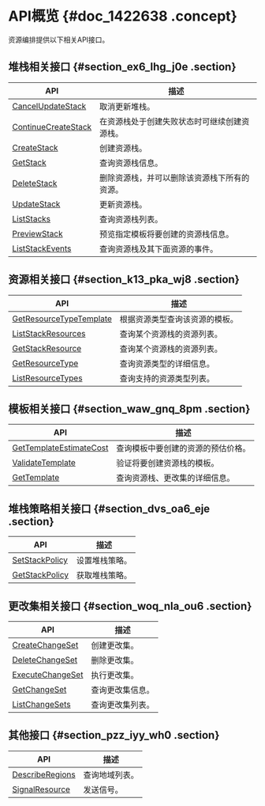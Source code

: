 # API概览 {#doc_1422638 .concept}

资源编排提供以下相关API接口。

## 堆栈相关接口 {#section_ex6_lhg_j0e .section}

|API|描述|
|---|--|
|[CancelUpdateStack](cn.zh-CN/API参考（新）/资源栈相关接口/CancelUpdateStack.md)|取消更新堆栈。|
|[ContinueCreateStack](cn.zh-CN/API参考（新）/资源栈相关接口/ContinueCreateStack.md)|在资源栈处于创建失败状态时可继续创建资源栈。|
|[CreateStack](cn.zh-CN/API参考（新）/资源栈相关接口/CreateStack.md)|创建资源栈。|
|[GetStack](cn.zh-CN/API参考（新）/资源栈相关接口/GetStack.md)|查询资源栈信息。|
|[DeleteStack](cn.zh-CN/API参考（新）/资源栈相关接口/DeleteStack.md)|删除资源栈，并可以删除该资源栈下所有的资源。|
|[UpdateStack](cn.zh-CN/API参考（新）/资源栈相关接口/UpdateStack.md)|更新资源栈。|
|[ListStacks](cn.zh-CN/API参考（新）/资源栈相关接口/ListStacks.md)|查询资源栈列表。|
|[PreviewStack](cn.zh-CN/API参考（新）/资源栈相关接口/PreviewStack.md)|预览指定模板将要创建的资源栈信息。|
|[ListStackEvents](cn.zh-CN/API参考（新）/资源栈相关接口/ListStackEvents.md)|查询资源栈及其下面资源的事件。|

## 资源相关接口 {#section_k13_pka_wj8 .section}

|API|描述|
|---|--|
|[GetResourceTypeTemplate](cn.zh-CN/API参考（新）/资源相关接口/GetResourceTypeTemplate.md)|根据资源类型查询该资源的模板。|
|[ListStackResources](cn.zh-CN/API参考（新）/资源相关接口/ListStackResources.md)|查询某个资源栈的资源列表。|
|[GetStackResource](cn.zh-CN/API参考（新）/资源相关接口/GetStackResource.md)|查询某个资源栈的资源列表。|
|[GetResourceType](cn.zh-CN/API参考（新）/资源相关接口/GetResourceType.md)|查询资源类型的详细信息。|
|[ListResourceTypes](cn.zh-CN/API参考（新）/资源相关接口/ListResourceTypes.md)|查询支持的资源类型列表。|

## 模板相关接口 {#section_waw_gnq_8pm .section}

|API|描述|
|---|--|
|[GetTemplateEstimateCost](cn.zh-CN/API参考（新）/模板相关接口/GetTemplateEstimateCost.md)|查询模板中要创建的资源的预估价格。|
|[ValidateTemplate](cn.zh-CN/API参考（新）/模板相关接口/ValidateTemplate.md)|验证将要创建资源栈的模板。|
|[GetTemplate](cn.zh-CN/API参考（新）/模板相关接口/GetTemplate.md)|查询资源栈、更改集的详细信息。|

## 堆栈策略相关接口 {#section_dvs_oa6_eje .section}

|API|描述|
|---|--|
|[SetStackPolicy](cn.zh-CN/API参考（新）/资源栈策略相关接口/SetStackPolicy.md)|设置堆栈策略。|
|[GetStackPolicy](cn.zh-CN/API参考（新）/资源栈策略相关接口/GetStackPolicy.md)|获取堆栈策略。|

## 更改集相关接口 {#section_woq_nla_ou6 .section}

|API|描述|
|---|--|
|[CreateChangeSet](cn.zh-CN/API参考（新）/更改集相关接口/CreateChangeSet.md)|创建更改集。|
|[DeleteChangeSet](cn.zh-CN/API参考（新）/更改集相关接口/DeleteChangeSet.md)|删除更改集。|
|[ExecuteChangeSet](cn.zh-CN/API参考（新）/更改集相关接口/ExecuteChangeSet.md)|执行更改集。|
|[GetChangeSet](cn.zh-CN/API参考（新）/更改集相关接口/GetChangeSet.md)|查询更改集信息。|
|[ListChangeSets](cn.zh-CN/API参考（新）/更改集相关接口/ListChangeSets.md)|查询更改集列表。|

## 其他接口 {#section_pzz_iyy_wh0 .section}

|API|描述|
|---|--|
|[DescribeRegions](cn.zh-CN/API参考（新）/其他接口/DescribeRegions.md)|查询地域列表。|
|[SignalResource](cn.zh-CN/API参考（新）/其他接口/SignalResource.md)|发送信号。|


